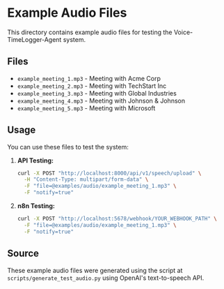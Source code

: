 # Example Audio Files

This directory contains example audio files for testing the Voice-TimeLogger-Agent system.

## Files

- `example_meeting_1.mp3` - Meeting with Acme Corp
- `example_meeting_2.mp3` - Meeting with TechStart Inc
- `example_meeting_3.mp3` - Meeting with Global Industries
- `example_meeting_4.mp3` - Meeting with Johnson & Johnson
- `example_meeting_5.mp3` - Meeting with Microsoft

## Usage

You can use these files to test the system:

1. **API Testing:**
   ```bash
   curl -X POST "http://localhost:8000/api/v1/speech/upload" \
     -H "Content-Type: multipart/form-data" \
     -F "file=@examples/audio/example_meeting_1.mp3" \
     -F "notify=true"
   ```

2. **n8n Testing:**
   ```bash
   curl -X POST "http://localhost:5678/webhook/YOUR_WEBHOOK_PATH" \
     -F "file=@examples/audio/example_meeting_1.mp3" \
     -F "notify=true"
   ```

## Source

These example audio files were generated using the script at `scripts/generate_test_audio.py` using OpenAI's text-to-speech API.
